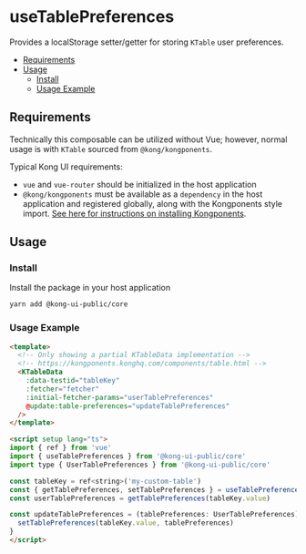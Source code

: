 # useTablePreferences

Provides a localStorage setter/getter for storing `KTable` user preferences.

- [Requirements](#requirements)
- [Usage](#usage)
  - [Install](#install)
  - [Usage Example](#usage-example)

## Requirements

Technically this composable can be utilized without Vue; however, normal usage is with `KTable` sourced from `@kong/kongponents`.

Typical Kong UI requirements:

- `vue` and `vue-router` should be initialized in the host application
- `@kong/kongponents` must be available as a `dependency` in the host application and registered globally, along with the Kongponents style import. [See here for instructions on installing Kongponents](https://kongponents.konghq.com/#globally-install-all-kongponents).

## Usage

### Install

Install the package in your host application

```sh
yarn add @kong-ui-public/core
```

### Usage Example

```html
<template>
  <!-- Only showing a partial KTableData implementation -->
  <!-- https://kongponents.konghq.com/components/table.html -->
  <KTableData
    :data-testid="tableKey"
    :fetcher="fetcher"
    :initial-fetcher-params="userTablePreferences"
    @update:table-preferences="updateTablePreferences"
  />
</template>

<script setup lang="ts">
import { ref } from 'vue'
import { useTablePreferences } from '@kong-ui-public/core'
import type { UserTablePreferences } from '@kong-ui-public/core'

const tableKey = ref<string>('my-custom-table')
const { getTablePreferences, setTablePreferences } = useTablePreferences()
const userTablePreferences = getTablePreferences(tableKey.value)

const updateTablePreferences = (tablePreferences: UserTablePreferences): void => {
  setTablePreferences(tableKey.value, tablePreferences)
}
</script>
```
